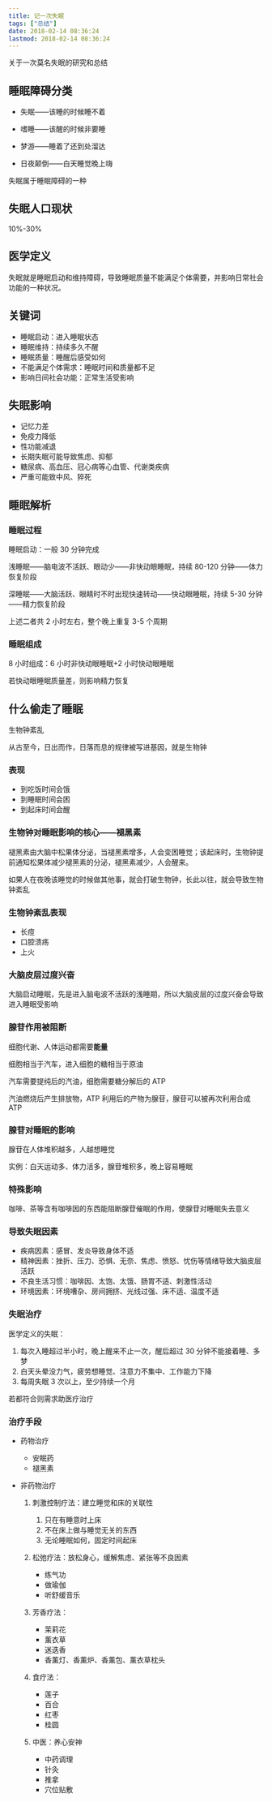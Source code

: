 ```yaml
---
title: 记一次失眠
tags: ["总结"]
date: 2018-02-14 08:36:24
lastmod: 2018-02-14 08:36:24
---
```


关于一次莫名失眠的研究和总结

<!--more-->

## 睡眠障碍分类

- 失眠——该睡的时候睡不着

- 嗜睡——该醒的时候非要睡

- 梦游——睡着了还到处溜达

- 日夜颠倒——白天睡觉晚上嗨

失眠属于睡眠障碍的一种

## 失眠人口现状

10%-30%

## 医学定义

失眠就是睡眠启动和维持障碍，导致睡眠质量不能满足个体需要，并影响日常社会功能的一种状况。

## 关键词

- 睡眠启动：进入睡眠状态
- 睡眠维持：持续多久不醒
- 睡眠质量：睡醒后感受如何
- 不能满足个体需求：睡眠时间和质量都不足
- 影响日间社会功能：正常生活受影响

## 失眠影响

- 记忆力差
- 免疫力降低
- 性功能减退
- 长期失眠可能导致焦虑、抑郁
- 糖尿病、高血压、冠心病等心血管、代谢类疾病
- 严重可能致中风、猝死

## 睡眠解析

### 睡眠过程

睡眠启动：一般 30 分钟完成

浅睡眠——脑电波不活跃、眼动少——非快动眼睡眠，持续 80-120 分钟——体力恢复阶段

深睡眠——大脑活跃、眼睛时不时出现快速转动——快动眼睡眠，持续 5-30 分钟——精力恢复阶段

上述二者共 2 小时左右，整个晚上重复 3-5 个周期

### 睡眠组成

8 小时组成：6 小时非快动眼睡眠+2 小时快动眼睡眠

若快动眼睡眠质量差，则影响精力恢复

## 什么偷走了睡眠

生物钟紊乱

从古至今，日出而作，日落而息的规律被写进基因，就是生物钟

### 表现

- 到吃饭时间会饿
- 到睡眠时间会困
- 到起床时间会醒

### 生物钟对睡眠影响的核心——褪黑素

褪黑素由大脑中松果体分泌，当褪黑素增多，人会变困睡觉；该起床时，生物钟提前通知松果体减少褪黑素的分泌，褪黑素减少，人会醒来。

如果人在夜晚该睡觉的时候做其他事，就会打破生物钟，长此以往，就会导致生物钟紊乱

### 生物钟紊乱表现

- 长痘
- 口腔溃疡
- 上火

### 大脑皮层过度兴奋

大脑启动睡眠，先是进入脑电波不活跃的浅睡期，所以大脑皮层的过度兴奋会导致进入睡眠受影响

### 腺苷作用被阻断

细胞代谢、人体运动都需要**能量**

细胞相当于汽车，进入细胞的糖相当于原油

汽车需要提纯后的汽油，细胞需要糖分解后的 ATP

汽油燃烧后产生排放物，ATP 利用后的产物为腺苷，腺苷可以被再次利用合成 ATP

### 腺苷对睡眠的影响

腺苷在人体堆积越多，人越想睡觉

实例：白天运动多、体力活多，腺苷堆积多，晚上容易睡眠

### 特殊影响

咖啡、茶等含有咖啡因的东西能阻断腺苷催眠的作用，使腺苷对睡眠失去意义

### 导致失眠因素

- 疾病因素：感冒、发炎导致身体不适
- 精神因素：挫折、压力、恐惧、无奈、焦虑、愤怒、忧伤等情绪导致大脑皮层活跃
- 不良生活习惯：咖啡因、太饱、太饿、肠胃不适、刺激性活动
- 环境因素：环境嘈杂、房间拥挤、光线过强、床不适、温度不适

### 失眠治疗

医学定义的失眠：

1. 每次入睡超过半小时，晚上醒来不止一次，醒后超过 30 分钟不能接着睡、多梦
2. 白天头晕没力气，疲劳想睡觉、注意力不集中、工作能力下降
3. 每周失眠 3 次以上，至少持续一个月

若都符合则需求助医疗治疗

### 治疗手段

- 药物治疗
  - 安眠药
  - 褪黑素
- 非药物治疗

  1. 刺激控制疗法：建立睡觉和床的关联性

     1. 只在有睡意时上床
     2. 不在床上做与睡觉无关的东西
     3. 无论睡眠如何，固定时间起床

  2. 松弛疗法：放松身心，缓解焦虑、紧张等不良因素

     - 练气功
     - 做瑜伽
     - 听舒缓音乐

  3. 芳香疗法：

     - 茉莉花
     - 薰衣草
     - 迷迭香
     - 香薰灯、香薰炉、香薰包、薰衣草枕头

  4. 食疗法：

     - 莲子
     - 百合
     - 红枣
     - 桂圆

  5. 中医：养心安神

     - 中药调理
     - 针灸
     - 推拿
     - 穴位贴敷
